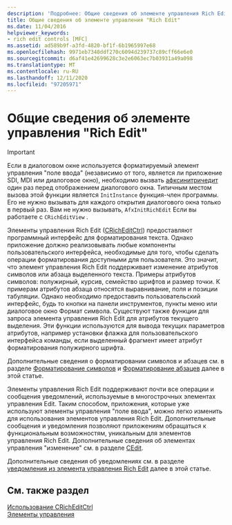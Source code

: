 ```yaml
---
description: 'Подробнее: Общие сведения об элементе управления Rich Edit'
title: Общие сведения об элементе управления "Rich Edit"
ms.date: 11/04/2016
helpviewer_keywords:
- rich edit controls [MFC]
ms.assetid: ad589b9f-a3fd-4820-bf1f-6b1965997e68
ms.openlocfilehash: 9971eb7340ddf270c6094d239737c89cff66e6e0
ms.sourcegitcommit: d6af41e42699628c3e2e6063ec7b03931a49a098
ms.translationtype: MT
ms.contentlocale: ru-RU
ms.lasthandoff: 12/11/2020
ms.locfileid: "97205971"
---
```

# <a name="overview-of-the-rich-edit-control"></a>Общие сведения об элементе управления "Rich Edit"

> [!IMPORTANT]
> Если в диалоговом окне используется форматируемый элемент управления "поле ввода" (независимо от того, является ли приложение SDI, MDI или диалоговое окно), необходимо вызвать [афксинитричедит](reference/application-information-and-management.md#afxinitrichedit) один раз перед отображением диалогового окна. Типичным местом вызова этой функции является `InitInstance` функция-член программы. Его не нужно вызывать для каждого открытия диалогового окна только в первый раз. Вам не нужно вызывать, `AfxInitRichEdit` Если вы работаете с `CRichEditView` .

Элементы управления Rich Edit ([CRichEditCtrl](reference/cricheditctrl-class.md)) предоставляют программный интерфейс для форматирования текста. Однако приложение должно реализовывать любые компоненты пользовательского интерфейса, необходимые для того, чтобы сделать операции форматирования доступными для пользователя. Это значит, что элемент управления Rich Edit поддерживает изменение атрибутов символов или абзаца выделенного текста. Примеры атрибутов символов: полужирный, курсив, семейство шрифтов и размер точки. К примерам атрибутов абзаца относятся выравнивание, поля и позиции табуляции. Однако необходимо предоставить пользовательский интерфейс, будь то кнопки на панели инструментов, пункты меню или диалоговое окно Формат символа. Существуют также функции для запроса элемента управления Rich Edit для атрибутов текущего выделения. Эти функции используются для вывода текущих параметров атрибутов, например установки флажка для пользовательского интерфейса команды, если выделенный фрагмент имеет атрибут форматирования полужирного шрифта.

Дополнительные сведения о форматировании символов и абзацев см. в разделе [Форматирование символов](character-formatting-in-rich-edit-controls.md) и [Форматирование абзацев](paragraph-formatting-in-rich-edit-controls.md) далее в этой статье.

Элементы управления Rich Edit поддерживают почти все операции и сообщения уведомлений, используемые в многострочных элементах управления Edit. Таким способом, приложения, которые уже используют элементы управления "поле ввода", можно легко изменить для использования элементов управления Rich Edit. Дополнительные сообщения и уведомления позволяют приложениям обращаться к функциональным возможностям, уникальным для элементов управления Rich Edit. Дополнительные сведения об элементах управления "изменение" см. в разделе [CEdit](reference/cedit-class.md).

Дополнительные сведения об уведомлениях см. в разделе [уведомления из элемента управления Rich Edit](notifications-from-a-rich-edit-control.md) далее в этой статье.

## <a name="see-also"></a>См. также раздел

[Использование CRichEditCtrl](using-cricheditctrl.md)<br/>
[Элементы управления](controls-mfc.md)
